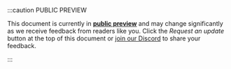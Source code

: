 :::caution PUBLIC PREVIEW

This document is currently in **<a href='/concepts/content-public-preview'>public preview</a>** and may change significantly as we receive feedback from readers like you. Click the *Request an update* button at the top of this document or [join our Discord](https://discord.gg/arbitrum) to share your feedback.

:::